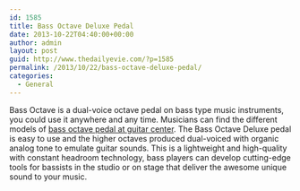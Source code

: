```yaml
---
id: 1585
title: Bass Octave Deluxe Pedal
date: 2013-10-22T04:40:00+00:00
author: admin
layout: post
guid: http://www.thedailyevie.com/?p=1585
permalink: /2013/10/22/bass-octave-deluxe-pedal/
categories:
  - General
---
```

Bass Octave is a dual-voice octave pedal on bass type music instruments, you could use it anywhere and any time. Musicians can find the different models of [bass octave pedal at guitar center](http://www.guitarcenter.com/MXR-M288-Bass-Octave-Deluxe-Effects-Pedal-105346308-i1446534.gc). The Bass Octave Deluxe pedal is easy to use and the higher octaves produced dual-voiced with organic analog tone to emulate guitar sounds. This is a lightweight and high-quality with constant headroom technology, bass players can develop cutting-edge tools for bassists in the studio or on stage that deliver the awesome unique sound to your music.
